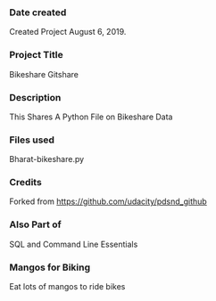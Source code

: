 ### Date created
Created Project August 6, 2019.

### Project Title
Bikeshare Gitshare

### Description
This Shares A Python File on Bikeshare Data

### Files used
Bharat-bikeshare.py

### Credits
Forked from https://github.com/udacity/pdsnd_github

### Also Part of
SQL and Command Line Essentials

### Mangos for Biking
Eat lots of mangos to ride bikes


